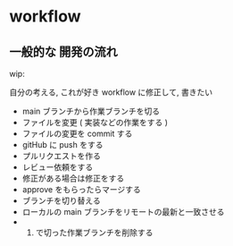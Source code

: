 
# workflow


## 一般的な 開発の流れ

wip:

自分の考える, これが好き workflow に修正して, 書きたい


- main ブランチから作業ブランチを切る
- ファイルを変更 ( 実装などの作業をする )
- ファイルの変更を commit する
- gitHub に push をする
- プルリクエストを作る
- レビュー依頼をする
- 修正がある場合は修正をする
- approve をもらったらマージする
- ブランチを切り替える
- ローカルの main ブランチをリモートの最新と一致させる
- 1. で切った作業ブランチを削除する









